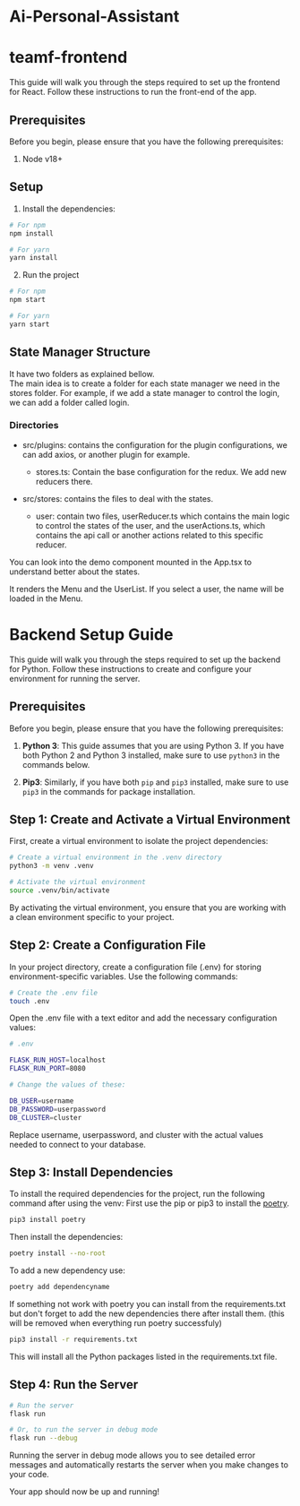 # Ai-Personal-Assistant


# teamf-frontend

This guide will walk you through the steps required to set up the frontend for React.
Follow these instructions to run the front-end of the app.

## Prerequisites

Before you begin, please ensure that you have the following prerequisites:

1. Node v18+

## Setup

1. Install the dependencies:

```bash
# For npm
npm install

# For yarn
yarn install
```

2. Run the project

```bash
# For npm
npm start

# For yarn
yarn start
```

## State Manager Structure

It have two folders as explained bellow. <br/>
The main idea is to create a folder for each state manager we need in the stores folder. For example, if we add a state manager to control the login, we can add a folder called login.

### Directories

-   src/plugins: contains the configuration for the plugin configurations, we can add axios, or another plugin for example. <br/>

    -   stores.ts: Contain the base configuration for the redux. We add new reducers there.

-   src/stores: contains the files to deal with the states.
    -   user: contain two files, userReducer.ts which contains the main logic to control the states of the user, and the userActions.ts, which contains the api call or another actions related to this specific reducer.

You can look into the demo component mounted in the App.tsx to understand better about the states.

It renders the Menu and the UserList. If you select a user, the name will be loaded in the Menu.

# Backend Setup Guide

This guide will walk you through the steps required to set up the backend for Python. Follow these instructions to create and configure your environment for running the server.

## Prerequisites

Before you begin, please ensure that you have the following prerequisites:

1. **Python 3**: This guide assumes that you are using Python 3. If you have both Python 2 and Python 3 installed, make sure to use `python3` in the commands below.

2. **Pip3**: Similarly, if you have both `pip` and `pip3` installed, make sure to use `pip3` in the commands for package installation.


## Step 1: Create and Activate a Virtual Environment

First,  create a virtual environment to isolate the project dependencies:

```bash
# Create a virtual environment in the .venv directory
python3 -m venv .venv

# Activate the virtual environment
source .venv/bin/activate
```

By activating the virtual environment, you ensure that you are working with a clean environment specific to your project.

## Step 2: Create a Configuration File
In your project directory, create a configuration file (.env) for storing environment-specific variables. Use the following commands:

```bash
# Create the .env file
touch .env
```

Open the .env file with a text editor and add the necessary configuration values:

```bash
# .env

FLASK_RUN_HOST=localhost
FLASK_RUN_PORT=8080

# Change the values of these:

DB_USER=username
DB_PASSWORD=userpassword
DB_CLUSTER=cluster

```

Replace username, userpassword, and cluster with the actual values needed to connect to your database.


## Step 3: Install Dependencies
To install the required dependencies for the project, run the following command after using the venv:
First use the pip or pip3 to install the [poetry](https://python-poetry.org/).
```bash
pip3 install poetry 
```

Then install the dependencies:
```bash
poetry install --no-root
```
To add a new dependency use:
```bash
poetry add dependencyname
```

If something not work with poetry you can install from the requirements.txt but don't forget to add the new dependencies there after install them. (this will be removed when everything run poetry successfuly)
```bash
pip3 install -r requirements.txt
```
This will install all the Python packages listed in the requirements.txt file.

## Step 4: Run the Server

```bash
# Run the server
flask run

# Or, to run the server in debug mode
flask run --debug
```

Running the server in debug mode allows you to see detailed error messages and automatically restarts the server when you make changes to your code.

Your app should now be up and running!


